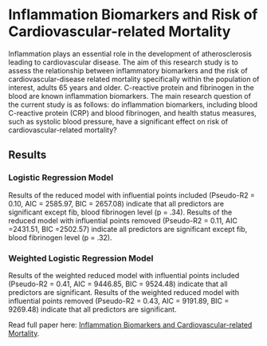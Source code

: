 # Inflammation Biomarkers and Risk of Cardiovascular-related Mortality

Inflammation plays an essential role in the development of atherosclerosis leading to cardiovascular disease. The aim of this research study is to assess the relationship between inflammatory biomarkers and the risk of cardiovascular-disease related mortality specifically within the population of interest, adults 65 years and older. C-reactive protein and fibrinogen in the blood are known inflammation biomarkers. The main research question of the current study is as follows: do inflammation biomarkers, including blood C-reactive protein (CRP) and blood fibrinogen, and health status measures, such as systolic blood pressure, have a significant effect on risk of cardiovascular-related mortality?


## Results

### Logistic Regression Model
Results of the reduced model with influential points included (Pseudo-R2 = 0.10, AIC = 2585.97, BIC = 2657.08) indicate that all predictors are significant except fib, blood fibrinogen level (p = .34).
Results of the reduced model with influential points removed (Pseudo-R2 = 0.11,  AIC =2431.51, BIC =2502.57) indicate all predictors are significant except fib, blood fibrinogen level (p = .32). 

### Weighted Logistic Regression Model
Results of the weighted reduced model with influential points included (Pseudo-R2 = 0.41, AIC =  9446.85, BIC = 9524.48) indicate that all predictors are significant. 
Results of the weighted reduced model with influential points removed (Pseudo-R2 = 0.43, AIC = 9191.89, BIC = 9269.48) indicate that all predictors are significant. 


Read full paper here: [Inflammation Biomarkers and Cardiovascular-related Mortality](https://docs.google.com/document/d/1ZPnqgTXXcUP9GKYw9cYsjknwKwjG1SBdJfA0u-XvKUc/edit?usp=sharing).
